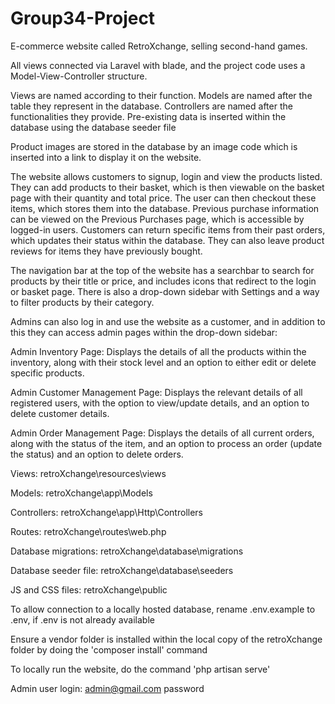 # Group34-Project
E-commerce website called RetroXchange, selling second-hand games.

All views connected via Laravel with blade, and the project code uses a Model-View-Controller structure.

Views are named according to their function.
Models are named after the table they represent in the database.
Controllers are named after the functionalities they provide.
Pre-existing data is inserted within the database using the database seeder file

Product images are stored in the database by an image code which is inserted into a link to display it on the website.

The website allows customers to signup, login and view the products listed. They can add products to their basket, which is then viewable on the basket page with their quantity and total price. The user can then checkout these items, which stores them into the database. Previous purchase information can be viewed on the Previous Purchases page, which is accessible by logged-in users. Customers can return specific items from their past orders, which updates their status within the database. They can also leave product reviews for items they have previously bought.

The navigation bar at the top of the website has a searchbar to search for products by their title or price, and includes icons that redirect to the login or basket page. There is also a drop-down sidebar with Settings and a way to filter products by their category.

Admins can also log in and use the website as a customer, and in addition to this they can access admin pages within the drop-down sidebar:

Admin Inventory Page:
    Displays the details of all the products within the inventory, along with their stock level and an option to either edit or delete specific products.

Admin Customer Management Page:
    Displays the relevant details of all registered users, with the option to view/update details, and an option to delete customer details.

Admin Order Management Page:
    Displays the details of all current orders, along with the status of the item, and an option to process an order (update the status) and an option to delete orders.

Views: retroXchange\resources\views

Models: retroXchange\app\Models

Controllers: retroXchange\app\Http\Controllers

Routes: retroXchange\routes\web.php

Database migrations: retroXchange\database\migrations

Database seeder file: retroXchange\database\seeders

JS and CSS files: retroXchange\public

To allow connection to a locally hosted database, rename .env.example to .env, if .env is not already available

Ensure a vendor folder is installed within the local copy of the retroXchange folder by doing the 'composer install' command

To locally run the website, do the command 'php artisan serve'

Admin user login:
admin@gmail.com
password
